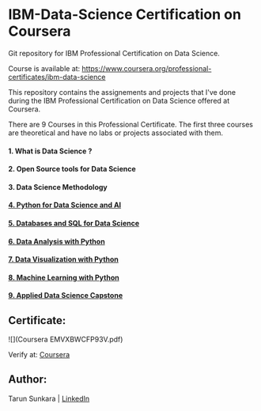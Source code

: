 # IBM-Data-Science Certification on Coursera

Git repository for IBM Professional Certification on Data Science.

Course is available at: https://www.coursera.org/professional-certificates/ibm-data-science

This repository contains the assignements and projects that I've done during the IBM Professional Certification on Data Science offered at Coursera.

There are 9 Courses in this Professional Certificate. The first three courses are theoretical and have no labs or projects associated with them.

#### 1. What is Data Science ?
#### 2. Open Source tools for Data Science
#### 3. Data Science Methodology
#### [4. Python for Data Science and AI](https://github.com/Tarun-7/IBM-Data-Science/tree/master/4.%20Python%20for%20Data%20Science%20and%20AI)
#### [5. Databases and SQL for Data Science](https://github.com/Tarun-7/IBM-Data-Science/tree/master/5.%20Databases%20and%20SQL%20for%20Data%20Science)
#### [6. Data Analysis with Python](https://github.com/Tarun-7/IBM-Data-Science/tree/master/6.Data%20Analysis%20with%20Python)
#### [7. Data Visualization with Python](https://github.com/Tarun-7/IBM-Data-Science/tree/master/7.%20Data%20Visualization%20with%20Python)
#### [8. Machine Learning with Python](https://github.com/Tarun-7/IBM-Data-Science/tree/master/8.%20Machine%20Learning%20with%20Python)
#### [9. Applied Data Science Capstone](https://github.com/Tarun-7/IBM-Data-Science/tree/master/Applied%20Data%20Science%20Capstone)


## Certificate:
![](Coursera EMVXBWCFP93V.pdf)

Verify at: [Coursera](https://coursera.org/share/5b51a2cfe291d1a1deb33e08cf6ad9d1)

## Author:
Tarun Sunkara | [LinkedIn](https://www.linkedin.com/in/tarunkumar-sunkara/)
